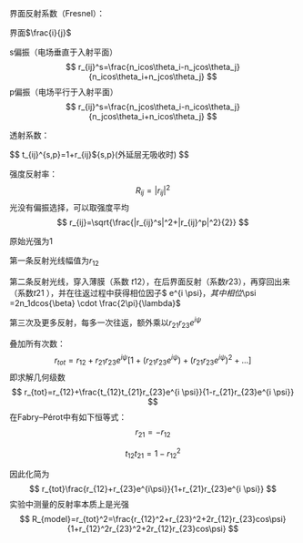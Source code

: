 界面反射系数（Fresnel）：

界面$\frac{i}{j}$

s偏振（电场垂直于入射平面）
$$
r_{ij}^s=\frac{n_icos\theta_i-n_jcos\theta_j}{n_icos\theta_i+n_jcos\theta_j}
$$
p偏振（电场平行于入射平面）
$$
r_{ij}^s=\frac{n_jcos\theta_i-n_icos\theta_j}{n_jcos\theta_i+n_icos\theta_j}
$$

透射系数：

$$
t_{ij}^{s,p}=1+r_{ij}${s,p}(外延层无吸收时)
$$

强度反射率：
$$
R_{ij}=|r_{ij}|^2
$$
光没有偏振选择，可以取强度平均
$$
r_{ij}=\sqrt{\frac{|r_{ij}^s|^2+|r_{ij}^p|^2}{2}}
$$



原始光强为1

第一条反射光线幅值为$r_{12}$

第二条反射光线，穿入薄膜（系数 $t12$），在后界面反射（系数$r23$），再穿回出来（系数$t21$ ），并在往返过程中获得相位因子$ e^{i \psi}$，其中相位$\psi =2n_1dcos{\beta} \cdot \frac{2\pi}{\lambda}$ 

第三次及更多反射，每多一次往返，额外乘以$r_{21}r_{23}e^{i \psi}$

叠加所有次数：
$$
r_{tot}=r_{12}+r_{21}r_{23}e^{i \psi}[1+(r_{21}r_{23}e^{i \psi})+(r_{21}r_{23}e^{i \psi})^2+\dots]
$$
即求解几何级数
$$
r_{tot}=r_{12}+\frac{t_{12}t_{21}r_{23}e^{i \psi}}{1-r_{21}r_{23}e^{i \psi}}
$$
在Fabry–Pérot中有如下恒等式：
$$
r_{21}=-r_{12}
$$

$$
t_{12}t_{21}=1-r^2_{12}
$$


因此化简为
$$
r_{tot}\frac{r_{12}+r_{23}e^{i\psi}}{1+r_{21}r_{23}e^{i \psi}}
$$
实验中测量的反射率本质上是光强
$$
R_{model}=r_{tot}^2=\frac{r_{12}^2+r_{23}^2+2r_{12}r_{23}cos\psi}{1+r_{12}^2r_{23}^2+2r_{12}r_{23}cos\psi}
$$
